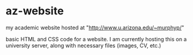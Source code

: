 # az-website
my academic website hosted at "http://www.u.arizona.edu/~murphyp/"

basic HTML and CSS code for a website. I am currently hosting this on a university server, along with necessary files (images, CV, etc.)

